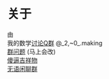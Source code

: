 # 关于
由\
我的数学[讨论Q群](https://jq.qq.com/?_wv=1027&k=HS2d1hsW) @_2,~0\_.making \
[群问题](http://paste.ubuntu.com/p/3MDRrBtYNv/) (马上会改) \
[傻逼吉祥物](https://user.qzone.qq.com/1776471067) \
[无语闲聊群](https://jq.qq.com/?_wv=1027&k=I75biuDs)